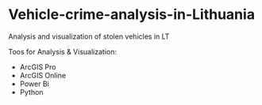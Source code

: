 # Vehicle-crime-analysis-in-Lithuania
Analysis and visualization of stolen vehicles in LT

Toos for Analysis & Visualization:
- ArcGIS Pro
- ArcGIS Online
- Power Bi
- Python
